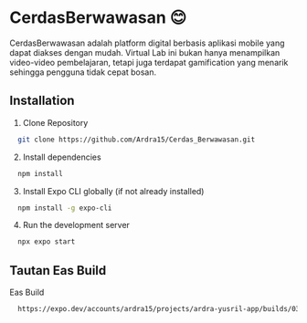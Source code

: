 
# CerdasBerwawasan 😊

CerdasBerwawasan adalah platform digital berbasis aplikasi mobile yang dapat diakses dengan mudah. Virtual Lab ini bukan hanya menampilkan video-video pembelajaran, tetapi juga terdapat gamification yang menarik sehingga pengguna tidak cepat bosan.


## Installation

1. Clone Repository

```bash
  git clone https://github.com/Ardra15/Cerdas_Berwawasan.git
```
2. Install dependencies
```bash
  npm install
```
3. Install Expo CLI globally (if not already installed)
```bash
  npm install -g expo-cli
```
4. Run the development server
```bash
  npx expo start
```

## Tautan Eas Build
Eas Build
```bash
  https://expo.dev/accounts/ardra15/projects/ardra-yusril-app/builds/0392f769-60bc-40a0-997d-fe722bec97c9
```
